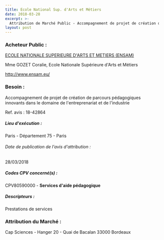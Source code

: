 ```yaml
---
title: Ecole National Sup. d'Arts et Métiers
date: 2018-03-28
excerpt: >-
  Attribution de Marché Public - Accompagnement de projet de création de parcours pédagogiques innovants dans le domaine de l'entreprenariat et de l'industrie
layout: post
---
```


### Acheteur Public : 
<a href="/acheteur-32/siren-197534720"> ECOLE NATIONALE SUPERIEURE D'ARTS ET METIERS (ENSAM)</a><br/>

Mme GOZET Coralie, Ecole Nationale Supérieure d'Arts et Métiers




http://www.ensam.eu/
### Besoin :

Accompagnement de projet de création de parcours pédagogiques innovants dans le domaine de l'entreprenariat et de l'industrie

Ref. avis : 18-42864


##### Lieu d'exécution :

Paris - Département 75 - Paris

###### Date de publication de l'avis d'attribution : 
28/03/2018

##### Codes CPV concerné(s) :
CPV80590000 - **Services d'aide pédagogique** <br/>

##### Descripteurs :
Prestations de services <br/>

### Attribution du Marché :
Cap Sciences - Hanger 20 - Quai de Bacalan 33000 Bordeaux <br/>
